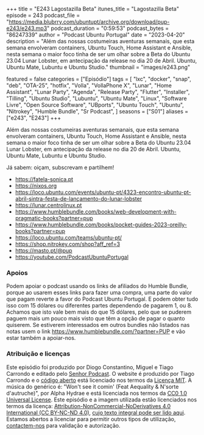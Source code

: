 +++
title = "E243 Lagostazilla Beta"
itunes_title = "Lagostazilla Beta"
episode = 243
podcast_file = "https://media.blubrry.com/ubuntupt/archive.org/download/pup-e243/e243.mp3"
podcast_duration = "0:59:53"
podcast_bytes = "86247339"
author = "Podcast Ubuntu Portugal"
date = "2023-04-20"
description = "Além das nossas costumeiras aventuras semanais, que esta semana envolveram containers, Ubuntu Touch, Home Assistant e Ansible, nesta semana o maior foco tinha de ser um olhar sobre a Beta do Ubuntu 23.04 Lunar Lobster, em antecipação da release no dia 20 de Abril. Ubuntu, Ubuntu Mate, Lubuntu e Ubuntu Studio."
thumbnail = "images/e243.png"

featured = false
categories = ["Episódio"]
tags = [
  "lxc",
  "docker",
  "snap",
  "deb",
  "OTA-25",
  "hotfix",
  "Volla",
  "VollaPhone X",
  "Lunar",
  "Home Assistant",
  "Lunar Party",
  "Agenda",
  "Release Party",
  "Flutter",
  "Installer",
  "Tilling",
  "Ubuntu Studio",
  "Lubuntu",
  "Ubuntu Mate",
  "Linux",
  "Software Livre",
  "Open Source Software",
  "UBports",
  "Ubuntu Touch",
  "Ubuntu",
  "Nitrokey",
  "Humble Bundle",
  "Sr Podcast",
]
seasons = ["S01"]
aliases = ["e243", "E243"]
+++

Além das nossas costumeiras aventuras semanais, que esta semana envolveram containers, Ubuntu Touch, Home Assistant e Ansible, nesta semana o maior foco tinha de ser um olhar sobre a Beta do Ubuntu 23.04 Lunar Lobster, em antecipação da release no dia 20 de Abril. Ubuntu, Ubuntu Mate, Lubuntu e Ubuntu Studio.

Já sabem: oiçam, subscrevam e partilhem!

* https://fatela-sonica.pt
* https://nixos.org
* https://loco.ubuntu.com/events/ubuntu-pt/4323-encontro-ubuntu-pt-abril-sintra-festa-de-lançamento-do-lunar-lobster
* https://lunar.centrolinux.pt
* https://www.humblebundle.com/books/web-development-with-pragmatic-books?partner=pup
* https://www.humblebundle.com/books/pocket-guides-2023-oreilly-books?partner=pup
* https://loco.ubuntu.com/teams/ubuntu-pt/
* https://shop.nitrokey.com/shop?aff_ref=3
* https://masto.pt/@pup
* https://youtube.com/PodcastUbuntuPortugal


### Apoios
Podem apoiar o podcast usando os links de afiliados do Humble Bundle, porque ao usarem esses links para fazer uma compra, uma parte do valor que pagam reverte a favor do Podcast Ubuntu Portugal.
E podem obter tudo isso com 15 dólares ou diferentes partes dependendo de pagarem 1, ou 8.
Achamos que isto vale bem mais do que 15 dólares, pelo que se puderem paguem mais um pouco mais visto que têm a opção de pagar o quanto quiserem.
Se estiverem interessados em outros bundles não listados nas notas usem o link https://www.humblebundle.com/?partner=PUP e vão estar também a apoiar-nos.

### Atribuição e licenças
Este episódio foi produzido por Diogo Constantino, Miguel e Tiago Carrondo e editado pelo [Senhor Podcast](https://senhorpodcast.pt/).
O website é produzido por Tiago Carrondo e o [código aberto](https://gitlab.com/podcastubuntuportugal/website) está licenciado nos termos da [Licença MIT](https://gitlab.com/podcastubuntuportugal/website/main/LICENSE).
A música do genérico é: "Won't see it comin' (Feat Aequality & N'sorte d'autruche)", por Alpha Hydrae e está licenciada nos termos da [CC0 1.0 Universal License](https://creativecommons.org/publicdomain/zero/1.0/).
Este episódio e a imagem utilizada estão licenciados nos termos da licença: [Attribution-NonCommercial-NoDerivatives 4.0 International (CC BY-NC-ND 4.0)](https://creativecommons.org/licenses/by-nc-nd/4.0/), [cujo texto integral pode ser lido aqui](https://creativecommons.org/licenses/by-nc-nd/4.0/legalcode). Estamos abertos a licenciar para permitir outros tipos de utilização, [contactem-nos](https://podcastubuntuportugal.org/contactos) para validação e autorização.

